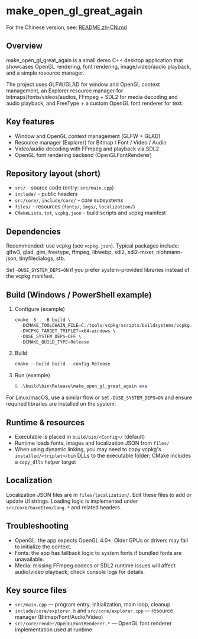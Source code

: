 # make_open_gl_great_again

For the Chinese version, see: [README.zh-CN.md](README.zh-CN.md)

## Overview

make_open_gl_great_again is a small demo C++ desktop application that showcases OpenGL rendering, font rendering, image/video/audio playback, and a simple resource manager.

The project uses GLFW/GLAD for window and OpenGL context management, an Explorer resource manager for bitmaps/fonts/videos/audios, FFmpeg + SDL2 for media decoding and audio playback, and FreeType + a custom OpenGL font renderer for text.

## Key features

- Window and OpenGL context management (GLFW + GLAD)
- Resource manager (Explorer) for Bitmap / Font / Video / Audio
- Video/audio decoding with FFmpeg and playback via SDL2
- OpenGL font rendering backend (OpenGLFontRenderer)

## Repository layout (short)

- `src/` - source code (entry: `src/main.cpp`)
- `include/` - public headers
- `src/core/`, `include/core/` - core subsystems
- `files/` - resources (`fonts/`, `imgs/`, `localization/`)
- `CMakeLists.txt`, `vcpkg.json` - build scripts and vcpkg manifest

## Dependencies

Recommended: use vcpkg (see `vcpkg.json`). Typical packages include: glfw3, glad, glm, freetype, ffmpeg, libwebp, sdl2, sdl2-mixer, nlohmann-json, tinyfiledialogs, stb.

Set `-DUSE_SYSTEM_DEPS=ON` if you prefer system-provided libraries instead of the vcpkg manifest.

## Build (Windows / PowerShell example)

1. Configure (example)

    ```powershell
    cmake -S . -B build \
      -DCMAKE_TOOLCHAIN_FILE=C:/tools/vcpkg/scripts/buildsystems/vcpkg.cmake \
      -DVCPKG_TARGET_TRIPLET=x64-windows \
      -DUSE_SYSTEM_DEPS=OFF \
      -DCMAKE_BUILD_TYPE=Release
    ```

2. Build

    ```powershell
    cmake --build build --config Release
    ```

3. Run (example)

    ```powershell
    & .\build\bin\Release\make_open_gl_great_again.exe
    ```

For Linux/macOS, use a similar flow or set `-DUSE_SYSTEM_DEPS=ON` and ensure required libraries are installed on the system.

## Runtime & resources

- Executable is placed in `build/bin/<Config>/` (default)
- Runtime loads fonts, images and localization JSON from `files/`
- When using dynamic linking, you may need to copy vcpkg's `installed/<triplet>/bin` DLLs to the executable folder; CMake includes a `copy_dlls` helper target

## Localization

Localization JSON files are in `files/localization/`. Edit these files to add or update UI strings. Loading logic is implemented under `src/core/baseItem/lang.*` and related headers.

## Troubleshooting

- OpenGL: the app expects OpenGL 4.0+. Older GPUs or drivers may fail to initialize the context.
- Fonts: the app has fallback logic to system fonts if bundled fonts are unavailable.
- Media: missing FFmpeg codecs or SDL2 runtime issues will affect audio/video playback; check console logs for details.

## Key source files

- `src/main.cpp` — program entry, initialization, main loop, cleanup
- `include/core/explorer.h` and `src/core/explorer.cpp` — resource manager (Bitmap/Font/Audio/Video)
- `src/core/render/OpenGLFontRenderer.*` — OpenGL font renderer implementation used at runtime